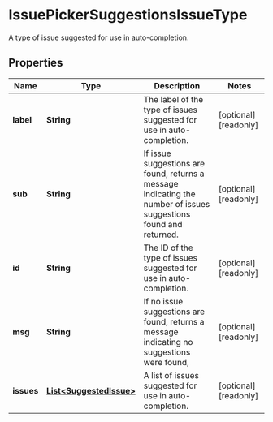 

# IssuePickerSuggestionsIssueType

A type of issue suggested for use in auto-completion.

## Properties

| Name | Type | Description | Notes |
|------------ | ------------- | ------------- | -------------|
|**label** | **String** | The label of the type of issues suggested for use in auto-completion. |  [optional] [readonly] |
|**sub** | **String** | If issue suggestions are found, returns a message indicating the number of issues suggestions found and returned. |  [optional] [readonly] |
|**id** | **String** | The ID of the type of issues suggested for use in auto-completion. |  [optional] [readonly] |
|**msg** | **String** | If no issue suggestions are found, returns a message indicating no suggestions were found, |  [optional] [readonly] |
|**issues** | [**List&lt;SuggestedIssue&gt;**](SuggestedIssue.md) | A list of issues suggested for use in auto-completion. |  [optional] [readonly] |



